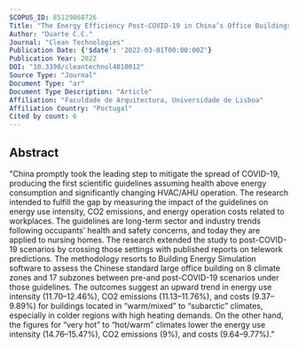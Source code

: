 ```yaml
---
SCOPUS_ID: 85129868726
Title: "The Energy Efficiency Post-COVID-19 in China’s Office Buildings"
Author: "Duarte C.C."
Journal: "Clean Technologies"
Publication Date: {'$date': '2022-03-01T00:00:00Z'}
Publication Year: 2022
DOI: "10.3390/cleantechnol4010012"
Source Type: "Journal"
Document Type: "ar"
Document Type Description: "Article"
Affiliation: "Faculdade de Arquitectura, Universidade de Lisboa"
Affiliation Country: "Portugal"
Cited by count: 6
---
```


## Abstract
"China promptly took the leading step to mitigate the spread of COVID-19, producing the first scientific guidelines assuming health above energy consumption and significantly changing HVAC/AHU operation. The research intended to fulfill the gap by measuring the impact of the guidelines on energy use intensity, CO2 emissions, and energy operation costs related to workplaces. The guidelines are long-term sector and industry trends following occupants’ health and safety concerns, and today they are applied to nursing homes. The research extended the study to post-COVID-19 scenarios by crossing those settings with published reports on telework predictions. The methodology resorts to Building Energy Simulation software to assess the Chinese standard large office building on 8 climate zones and 17 subzones between pre-and post-COVID-19 scenarios under those guidelines. The outcomes suggest an upward trend in energy use intensity (11.70–12.46%), CO2 emissions (11.13–11.76%), and costs (9.37–9.89%) for buildings located in “warm/mixed” to “subarctic” climates, especially in colder regions with high heating demands. On the other hand, the figures for “very hot” to “hot/warm” climates lower the energy use intensity (14.76–15.47%), CO2 emissions (9%), and costs (9.64–9.77%)."
